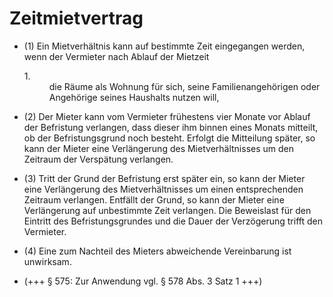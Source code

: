 # Zeitmietvertrag

- (1) Ein Mietverhältnis kann auf bestimmte Zeit eingegangen werden, wenn der Vermieter nach Ablauf der Mietzeit <dl style="font-weight:normal;font-style:normal;text-decoration:none;"><dt>1.</dt><dd style="font-weight:normal;font-style:normal;text-decoration:none;"><div>die Räume als Wohnung für sich, seine Familienangehörigen oder Angehörige seines Haushalts nutzen will,

- (2) Der Mieter kann vom Vermieter frühestens vier Monate vor Ablauf der Befristung verlangen, dass dieser ihm binnen eines Monats mitteilt, ob der Befristungsgrund noch besteht. Erfolgt die Mitteilung später, so kann der Mieter eine Verlängerung des Mietverhältnisses um den Zeitraum der Verspätung verlangen.

- (3) Tritt der Grund der Befristung erst später ein, so kann der Mieter eine Verlängerung des Mietverhältnisses um einen entsprechenden Zeitraum verlangen. Entfällt der Grund, so kann der Mieter eine Verlängerung auf unbestimmte Zeit verlangen. Die Beweislast für den Eintritt des Befristungsgrundes und die Dauer der Verzögerung trifft den Vermieter.

- (4) Eine zum Nachteil des Mieters abweichende Vereinbarung ist unwirksam.

- (+++ § 575: Zur Anwendung vgl. § 578 Abs. 3 Satz 1 +++)

